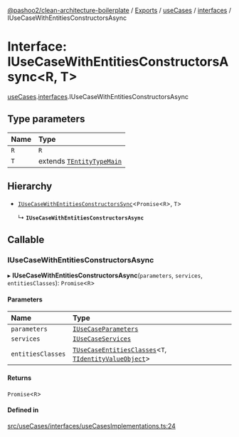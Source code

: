 [@pashoo2/clean-architecture-boilerplate](../README.md) / [Exports](../modules.md) / [useCases](../modules/usecases.md) / [interfaces](../modules/usecases.interfaces.md) / IUseCaseWithEntitiesConstructorsAsync

# Interface: IUseCaseWithEntitiesConstructorsAsync<R, T\>

[useCases](../modules/usecases.md).[interfaces](../modules/usecases.interfaces.md).IUseCaseWithEntitiesConstructorsAsync

## Type parameters

| Name | Type |
| :------ | :------ |
| `R` | `R` |
| `T` | extends [`TEntityTypeMain`](../modules/entities.interfaces.md#tentitytypemain) |

## Hierarchy

- [`IUseCaseWithEntitiesConstructorsSync`](usecases.interfaces.iusecasewithentitiesconstructorssync.md)<`Promise`<`R`\>, `T`\>

  ↳ **`IUseCaseWithEntitiesConstructorsAsync`**

## Callable

### IUseCaseWithEntitiesConstructorsAsync

▸ **IUseCaseWithEntitiesConstructorsAsync**(`parameters`, `services`, `entitiesClasses`): `Promise`<`R`\>

#### Parameters

| Name | Type |
| :------ | :------ |
| `parameters` | [`IUseCaseParameters`](usecases.interfaces.iusecaseparameters.md) |
| `services` | [`IUseCaseServices`](usecases.interfaces.iusecaseservices.md) |
| `entitiesClasses` | [`TUseCaseEntitiesClasses`](../modules/usecases.interfaces.md#tusecaseentitiesclasses)<`T`, [`TIdentityValueObject`](../modules/valueobject.interfaces.md#tidentityvalueobject)\> |

#### Returns

`Promise`<`R`\>

#### Defined in

[src/useCases/interfaces/useCasesImplementations.ts:24](https://github.com/pashoo2/clean-architecture-boilerplate/blob/914ff8c/src/useCases/interfaces/useCasesImplementations.ts#L24)
